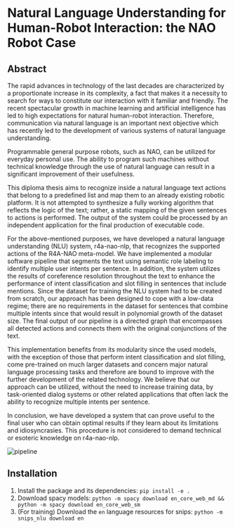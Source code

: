 # Natural Language Understanding for Human-Robot Interaction: the NAO Robot Case
## Abstract
The rapid advances in technology of the last decades are characterized by a proportionate increase in its complexity, a fact that makes it a necessity to search for ways to constitute our interaction with it familiar and friendly.
The recent spectacular growth in machine learning and artificial intelligence has led to high expectations for natural human-robot interaction.
Therefore, communication via natural language is an important next objective which has recently led to the development of various systems of natural language understanding.

Programmable general purpose robots, such as NAO, can be utilized for everyday personal use.
The ability to program such machines without technical knowledge through the use of natural language can result in a significant improvement of their usefulness.

This diploma thesis aims to recognize inside a natural language text actions that belong to a predefined list and map them to an already existing robotic platform.
It is not attempted to synthesize a fully working algorithm that reflects the logic of the text; rather, a static mapping of the given sentences to actions is performed.
The output of the system could be processed by an independent application for the final production of executable code.

For the above-mentioned purposes, we have developed a natural language understanding (NLU) system, r4a-nao-nlp, that recognizes the supported actions of the R4A-NAO meta-model.
We have implemented a modular software pipeline that segments the text using semantic role labeling to identify multiple user intents per sentence.
In addition, the system utilizes the results of coreference resolution throughout the text to enhance the performance of intent classification and slot filling in sentences that include mentions.
Since the dataset for training the NLU system had to be created from scratch, our approach has been designed to cope with a low-data regime;
there are no requirements in the dataset for sentences that combine multiple intents since that would result in polynomial growth of the dataset size.
The final output of our pipeline is a directed graph that encompasses all detected actions and connects them with the original conjunctions of the text.

This implementation benefits from its modularity since the used models, with the exception of those that perform intent classification and slot filling,
come pre-trained on much larger datasets and concern major natural language processing tasks and therefore are bound to improve with the further development of the related technology.
We believe that our approach can be utilized, without the need to increase training data, by task-oriented dialog systems or other related applications that often lack the ability to recognize multiple intents per sentence.

In conclusion, we have developed a system that can prove useful to the final user who can obtain optimal results if they learn about its limitations and idiosyncrasies.
This procedure is not considered to demand technical or esoteric knowledge on r4a-nao-nlp.

![pipeline](../media/pipeline.png)

## Installation
1. Install the package and its dependencies: `pip install -e .`
2. Download spacy models: `python -m spacy download en_core_web_md && python -m spacy download en_core_web_sm`
3. (For training) Download the `en` language resources for snips: `python -m snips_nlu download en`
